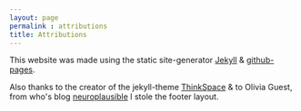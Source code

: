 ```yaml
---
layout: page
permalink : attributions
title: Attributions
---
```


This website was made using the static site-generator [Jekyll](https://jekyllrb.com/) & [github-pages](https://pages.github.com/).

Also thanks to the creator of the jekyll-theme [ThinkSpace](https://github.com/heiswayi/thinkspace) & to Olivia Guest, from who's blog [neuroplausible](http://neuroplausible.com/) I stole the footer layout.
